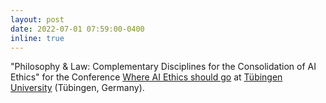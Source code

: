 ```yaml
---
layout: post
date: 2022-07-01 07:59:00-0400
inline: true
---
```


"Philosophy & Law: Complementary Disciplines for the Consolidation of AI Ethics" for the Conference [Where AI Ethics should go](https://uni-tuebingen.de/einrichtungen/zentrale-einrichtungen/carl-friedrich-von-weizsaecker-zentrum/news-und-events/where-ai-ethics-should-go/) at [Tübingen University](https://uni-tuebingen.de) (Tübingen, Germany).